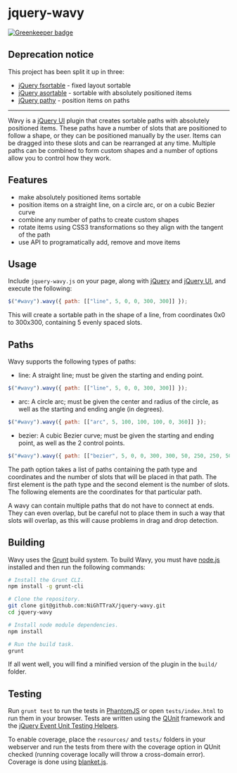 jquery-wavy
===========

[![Greenkeeper badge](https://badges.greenkeeper.io/NiGhTTraX/jquery-wavy.svg)](https://greenkeeper.io/)

## Deprecation notice

This project has been split it up in three:
- [jQuery fsortable](https://github.com/NiGhTTraX/jquery-fsortable) - fixed layout sortable
- [jQuery asortable](https://github.com/NiGhTTraX/jquery-asortable) - sortable with absolutely positioned items
- [jQuery pathy](https://github.com/NiGhTTraX/jquery-pathy) - position items on paths

----

Wavy is a [jQuery UI](http://www.jqueryui.com) plugin that creates sortable paths with absolutely positioned items. These paths have a number of slots that are positioned to follow a shape, or they can be positioned manually by the user. Items can be dragged into these slots and can be rearranged at any time. Multiple paths can be combined to form custom shapes and a number of options allow you to control how they work.


Features
--------

* make absolutely positioned items sortable
* position items on a straight line, on a circle arc, or on a cubic Bezier curve
* combine any number of paths to create custom shapes
* rotate items using CSS3 transformations so they align with the tangent of the path
* use API to programatically add, remove and move items


Usage
-----

Include ```jquery-wavy.js``` on your page, along with [jQuery](http://www.jquery.com) and [jQuery UI](http://www.jqueryui.com), and execute the following:

```javascript
$("#wavy").wavy({ path: [["line", 5, 0, 0, 300, 300]] });
```

This will create a sortable path in the shape of a line, from coordinates 0x0 to 300x300, containing 5 evenly spaced slots.


Paths
-----

Wavy supports the following types of paths:
* line: A straight line; must be given the starting and ending point.

```javascript
$("#wavy").wavy({ path: [["line", 5, 0, 0, 300, 300]] });
```

* arc: A circle arc; must be given the center and radius of the circle, as well as the starting and ending angle (in degrees).

```javascript
$("#wavy").wavy({ path: [["arc", 5, 100, 100, 100, 0, 360]] });
```

* bezier: A cubic Bezier curve; must be given the starting and ending point, as well as the 2 control points.

```javascript
$("#wavy").wavy({ path: [["bezier", 5, 0, 0, 300, 300, 50, 250, 250, 50]] });
```

The path option takes a list of paths containing the path type and coordinates and the number of slots that will be placed in that path. The first element is the path type and the second element is the number of slots. The following elements are the coordinates for that particular path.

A wavy can contain multiple paths that do not have to connect at ends. They can even overlap, but be careful not to place them in such a way that slots will overlap, as this will cause problems in drag and drop detection.


Building
--------

Wavy uses the [Grunt](https://github.com/gruntjs/grunt) build system. To build Wavy, you must have [node.js](https://github.com/joyent/node) installed and then run the following commands:

```bash
# Install the Grunt CLI.
npm install -g grunt-cli

# Clone the repository.
git clone git@github.com:NiGhTTraX/jquery-wavy.git
cd jquery-wavy

# Install node module dependencies.
npm install

# Run the build task.
grunt
```

If all went well, you will find a minified version of the plugin in the ```build/``` folder.


Testing
-------

Run ```grunt test``` to run the tests in [PhantomJS](https://github.com/ariya/phantomjs) or open ```tests/index.html``` to run them in your browser. Tests are written using the [QUnit](http://www.qunitjs.com/) framework and the [jQuery Event Unit Testing Helpers](https://github.com/jquery/jquery-simulate).

To enable coverage, place the ```resources/``` and ```tests/``` folders in your webserver and run the tests from there with the coverage option in QUnit checked (running coverage locally will throw a cross-domain error). Coverage is done using [blanket.js](http://www.blanketjs.org).

